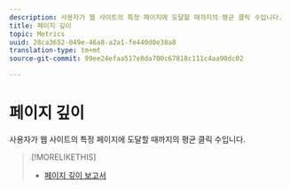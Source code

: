 ```yaml
---
description: 사용자가 웹 사이트의 특정 페이지에 도달할 때까지의 평균 클릭 수입니다.
title: 페이지 깊이
topic: Metrics
uuid: 28ca3652-049e-46a8-a2a1-fe440d0e38a8
translation-type: tm+mt
source-git-commit: 99ee24efaa517e8da700c67818c111c4aa90dc02

---
```



# 페이지 깊이

사용자가 웹 사이트의 특정 페이지에 도달할 때까지의 평균 클릭 수입니다.

>[!MORELIKETHIS]
>
>* [페이지 깊이 보고서](/help/components/c-variables/dimensionslist/reports-page-depth.md)

